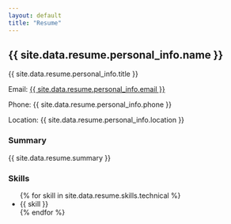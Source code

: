 ```yaml
---
layout: default
title: "Resume"
---
```


<h2>{{ site.data.resume.personal_info.name }}</h2>
<p>{{ site.data.resume.personal_info.title }}</p>
<p>Email: <a href="mailto:{{ site.data.resume.personal_info.email }}">{{ site.data.resume.personal_info.email }}</a></p>
<p>Phone: {{ site.data.resume.personal_info.phone }}</p>
<p>Location: {{ site.data.resume.personal_info.location }}</p>

<h3>Summary</h3>
<p>{{ site.data.resume.summary }}</p>

<h3>Skills</h3>
<ul>
  {% for skill in site.data.resume.skills.technical %}
    <li>{{ skill }}</li>
  {% endfor %}
</ul>
